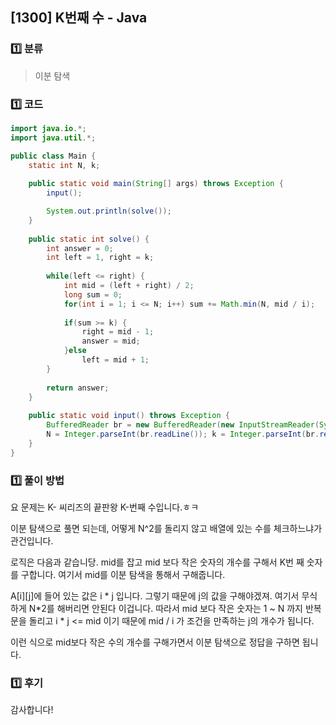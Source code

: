 ## [1300] K번째 수 - Java

### :one: 분류

> 이분 탐색



### :one: 코드

```java
import java.io.*;
import java.util.*;

public class Main {
	static int N, k;
	
	public static void main(String[] args) throws Exception {
		input();

		System.out.println(solve());
	}
	
	public static int solve() {
		int answer = 0;
		int left = 1, right = k;
		
		while(left <= right) {
			int mid = (left + right) / 2;
			long sum = 0;
			for(int i = 1; i <= N; i++) sum += Math.min(N, mid / i);
			
			if(sum >= k) {
				right = mid - 1;
				answer = mid;
			}else 
				left = mid + 1;
		}
		
		return answer;
	}
	
	public static void input() throws Exception {
		BufferedReader br = new BufferedReader(new InputStreamReader(System.in));
		N = Integer.parseInt(br.readLine()); k = Integer.parseInt(br.readLine());
	}
}
```



### :one: 풀이 방법

요 문제는 K- 씨리즈의 끝판왕 K-번째 수입니다.ㅎㅋ

이분 탐색으로 풀면 되는데, 어떻게 N^2를 돌리지 않고 배열에 있는 수를 체크하느냐가 관건입니다.



로직은 다음과 같습니당. mid를 잡고 mid 보다 작은 숫자의 개수를 구해서 K번 째 숫자를 구합니다. 여기서 mid를 이분 탐색을 통해서 구해줍니다.

 

A[i][j]에 들어 있는 값은 i * j 입니다. 그렇기 때문에 j의 값을 구해야겠져. 여기서 무식하게 N*2를 해버리면 안된다 이겁니다. 따라서 mid 보다 작은 숫자는 1 ~ N 까지 반복문을 돌리고 i * j <= mid 이기 때문에 mid / i 가 조건을 만족하는 j의 개수가 됩니다. 

이런 식으로 mid보다 작은 수의 개수를 구해가면서 이분 탐색으로 정답을 구하면 됩니다.



### :one: 후기

감사합니다!